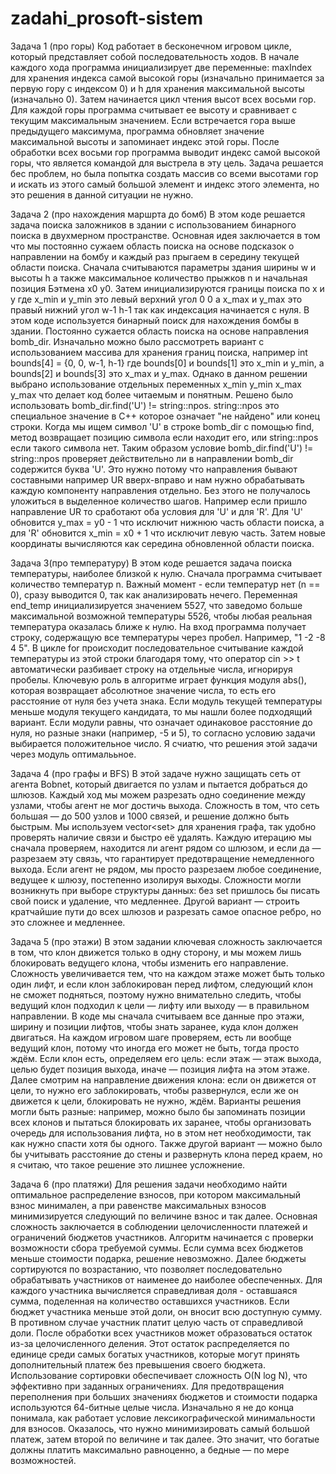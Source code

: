 # zadahi_prosoft-sistem
Задача 1 (про горы)
Код работает в бесконечном игровом цикле, который представляет собой последовательность ходов. В начале каждого хода программа инициализирует две переменные: maxIndex для хранения индекса самой высокой горы (изначально принимается за первую гору с индексом 0) и h для хранения максимальной высоты (изначально 0). Затем начинается цикл чтения высот всех восьми гор. Для каждой горы программа считывает ее высоту и сравнивает с текущим максимальным значением. Если встречается гора выше предыдущего максимума, программа обновляет значение максимальной высоты и запоминает индекс этой горы. После обработки всех восьми гор программа выводит индекс самой высокой горы, что является командой для выстрела в эту цель. Задача решается бес проблем, но была попытка создать массив со всеми высотами гор и искать из этого самый большой элемент и индекс этого элемента, но это решения в данной ситуации не нужно. 

Задача 2 (про нахождения маршрта до бомб)
В этом коде решается задача поиска заложников в здании с использованием бинарного поиска в двухмерном пространстве. Основная идея заключается в том что мы постоянно сужаем область поиска на основе подсказок о направлении на бомбу и каждый раз прыгаем в середину текущей области поиска. Сначала считываются параметры здания ширины w и высоты h а также максимальное количество прыжков n и начальная позиция Бэтмена x0 y0. Затем инициализируются границы поиска по x и y где x_min и y_min это левый верхний угол 0 0 а x_max и y_max это правый нижний угол w-1 h-1 так как индексация начинается с нуля.
В этом коде используется бинарный поиск для нахождения бомбы в здании. Постоянно сужается область поиска на основе направления bomb_dir. Изначально можно было рассмотреть вариант с использованием массива для хранения границ поиска, например int bounds[4] = {0, 0, w-1, h-1} где bounds[0] и bounds[1] это x_min и y_min, а bounds[2] и bounds[3] это x_max и y_max. Однако в данном решении выбрано использование отдельных переменных x_min y_min x_max y_max что делает код более читаемым и понятным.
Решено было использовать bomb_dir.find('U') != string::npos. string::npos это специальное значение в C++ которое означает "не найдено" или конец строки. Когда мы ищем символ 'U' в строке bomb_dir с помощью find, метод возвращает позицию символа если находит его, или string::npos если такого символа нет. Таким образом условие bomb_dir.find('U') != string::npos проверяет действительно ли в направлении bomb_dir содержится буква 'U'. Это нужно потому что направления бывают составными например UR вверх-вправо и нам нужно обрабатывать каждую компоненту направления отдельно. Без этого не получалось уложиться в выделенное количество шагов.
Например если пришло направление UR то сработают оба условия для 'U' и для 'R'. Для 'U' обновится y_max = y0 - 1 что исключит нижнюю часть области поиска, а для 'R' обновится x_min = x0 + 1 что исключит левую часть. Затем новые координаты вычисляются как середина обновленной области поиска.

Задача 3(про температуру)
 В этом коде решается задача поиска температуры, наиболее близкой к нулю. Сначала программа считывает количество температур n. Важный момент - если температур нет (n == 0), сразу выводится 0, так как анализировать нечего. Переменная end_temp инициализируется значением 5527, что заведомо больше максимальной возможной температуры 5526, чтобы любая реальная температура оказалась ближе к нулю.
На вход программа получает строку, содержащую все температуры через пробел. Например, "1 -2 -8 4 5". В цикле for происходит последовательное считывание каждой температуры из этой строки благодаря тому, что оператор cin >> t автоматически разбивает строку на отдельные числа, игнорируя пробелы.
Ключевую роль в алгоритме играет функция модуля abs(), которая возвращает абсолютное значение числа, то есть его расстояние от нуля без учета знака. Если модуль текущей температуры меньше модуля текущего кандидата, то мы нашли более подходящий вариант. Если модули равны, что означает одинаковое расстояние до нуля, но разные знаки (например, -5 и 5), то согласно условию задачи выбирается положительное число.
Я счиатю, что решения этой задачи через модуль оптималььное.

Задача 4 (про графы и BFS)
В этой задаче нужно защищать сеть от агента Bobnet, который двигается по узлам и пытается добраться до шлюзов. Каждый ход мы можем разрезать одно соединение между узлами, чтобы агент не мог достичь выхода. Сложность в том, что сеть большая — до 500 узлов и 1000 связей, и решение должно быть быстрым. Мы используем vector<set<int>> для хранения графа, так удобно проверять наличие связи и быстро её удалять. Каждую итерацию мы сначала проверяем, находится ли агент рядом со шлюзом, и если да — разрезаем эту связь, что гарантирует предотвращение немедленного выхода. Если агент не рядом, мы просто разрезаем любое соединение, ведущее к шлюзу, постепенно изолируя выходы. Сложности могли возникнуть при выборе структуры данных: без set пришлось бы писать свой поиск и удаление, что медленнее. Другой вариант — строить кратчайшие пути до всех шлюзов и разрезать самое опасное ребро, но это сложнее и медленнее.

Задача 5 (про этажи)
В этом задании ключевая сложность заключается в том, что клон движется только в одну сторону, и мы можем лишь блокировать ведущего клона, чтобы изменить его направление. Сложность увеличивается тем, что на каждом этаже может быть только один лифт, и если клон заблокирован перед лифтом, следующий клон не сможет подняться, поэтому нужно внимательно следить, чтобы ведущий клон подходил к цели — лифту или выходу — в правильном направлении. В коде мы сначала считываем все данные про этажи, ширину и позиции лифтов, чтобы знать заранее, куда клон должен двигаться. На каждом игровом шаге проверяем, есть ли вообще ведущий клон, потому что иногда его может не быть, тогда просто ждём. Если клон есть, определяем его цель: если этаж — этаж выхода, целью будет позиция выхода, иначе — позиция лифта на этом этаже. Далее смотрим на направление движения клона: если он движется от цели, то нужно его заблокировать, чтобы развернулся, если же он движется к цели, блокировать не нужно, ждём. Варианты решения могли быть разные: например, можно было бы запоминать позиции всех клонов и пытаться блокировать их заранее, чтобы организовать очередь для использования лифта, но в этом нет необходимости, так как нужно спасти хотя бы одного. Также другой вариант — можно было бы учитывать расстояние до стены и развернуть клона перед краем, но я считаю, что такое решение это лишнее усложнение.

Задача 6 (про платяжи)
Для решения задачи необходимо найти оптимальное распределение взносов, при котором максимальный взнос минимален, а при равенстве максимальных взносов минимизируется следующий по величине взнос и так далее. Основная сложность заключается в соблюдении целочисленности платежей и ограничений бюджетов участников.
Алгоритм начинается с проверки возможности сбора требуемой суммы. Если сумма всех бюджетов меньше стоимости подарка, решение невозможно. Далее бюджеты сортируются по возрастанию, что позволяет последовательно обрабатывать участников от наименее до наиболее обеспеченных.
Для каждого участника вычисляется справедливая доля - оставшаяся сумма, поделенная на количество оставшихся участников. Если бюджет участника меньше этой доли, он вносит всю доступную сумму. В противном случае участник платит целую часть от справедливой доли. После обработки всех участников может образоваться остаток из-за целочисленного деления.
Этот остаток распределяется по единице среди самых богатых участников, которые могут принять дополнительный платеж без превышения своего бюджета.
Использование сортировки обеспечивает сложность O(N log N), что эффективно при заданных ограничениях. Для предотвращения переполнения при больших значениях бюджетов и стоимости подарка используются 64-битные целые числа.
Изначально я не до конца понимала, как работает условие лексикографической минимальности для взносов. Оказалось, что нужно минимизировать самый большой платеж, затем второй по величине и так далее. Это значит, что богатые должны платить максимально равноценно, а бедные — по мере возможностей.
